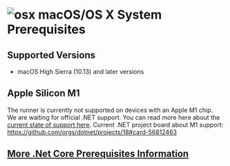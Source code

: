 

# ![osx](../res/apple_med.png) macOS/OS X System Prerequisites

## Supported Versions

  - macOS High Sierra (10.13) and later versions
 
## Apple Silicon M1

The runner is currently not supported on devices with an Apple M1 chip.  
We are waiting for official .NET support. You can read more here about the [current state of support here](https://github.com/orgs/dotnet/projects/18#card-56812463).
Current .NET project board about M1 support:
https://github.com/orgs/dotnet/projects/18#card-56812463

## [More .Net Core Prerequisites Information](https://docs.microsoft.com/en-us/dotnet/core/macos-prerequisites?tabs=netcore30)
